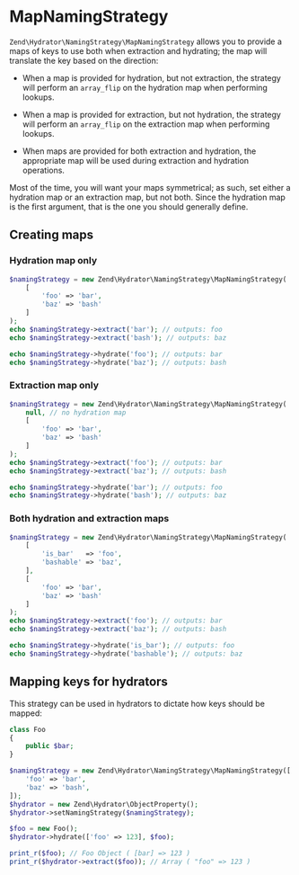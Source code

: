 # MapNamingStrategy

`Zend\Hydrator\NamingStrategy\MapNamingStrategy` allows you to provide a
maps of keys to use both when extraction and hydrating; the map will translate
the key based on the direction:

- When a map is provided for hydration, but not extraction, the strategy will
  perform an `array_flip` on the hydration map when performing lookups.

- When a map is provided for extraction, but not hydration, the strategy will
  perform an `array_flip` on the extraction map when performing lookups.

- When maps are provided for both extraction and hydration, the appropriate map
  will be used during extraction and hydration operations.

Most of the time, you will want your maps symmetrical; as such, set either a
hydration map or an extraction map, but not both. Since the hydration map is the
first argument, that is the one you should generally define.

## Creating maps

### Hydration map only

```php
$namingStrategy = new Zend\Hydrator\NamingStrategy\MapNamingStrategy(
    [
        'foo' => 'bar',
        'baz' => 'bash'
    ]
);
echo $namingStrategy->extract('bar'); // outputs: foo
echo $namingStrategy->extract('bash'); // outputs: baz

echo $namingStrategy->hydrate('foo'); // outputs: bar
echo $namingStrategy->hydrate('baz'); // outputs: bash
```

### Extraction map only

```php
$namingStrategy = new Zend\Hydrator\NamingStrategy\MapNamingStrategy(
    null, // no hydration map
    [
        'foo' => 'bar',
        'baz' => 'bash'
    ]
);
echo $namingStrategy->extract('foo'); // outputs: bar
echo $namingStrategy->extract('baz'); // outputs: bash

echo $namingStrategy->hydrate('bar'); // outputs: foo
echo $namingStrategy->hydrate('bash'); // outputs: baz
```

### Both hydration and extraction maps

```php
$namingStrategy = new Zend\Hydrator\NamingStrategy\MapNamingStrategy(
    [
        'is_bar'   => 'foo',
        'bashable' => 'baz',
    ],
    [
        'foo' => 'bar',
        'baz' => 'bash'
    ]
);
echo $namingStrategy->extract('foo'); // outputs: bar
echo $namingStrategy->extract('baz'); // outputs: bash

echo $namingStrategy->hydrate('is_bar'); // outputs: foo
echo $namingStrategy->hydrate('bashable'); // outputs: baz
```

## Mapping keys for hydrators

This strategy can be used in hydrators to dictate how keys should be mapped:

```php
class Foo
{
    public $bar;
}

$namingStrategy = new Zend\Hydrator\NamingStrategy\MapNamingStrategy([
    'foo' => 'bar',
    'baz' => 'bash',
]);
$hydrator = new Zend\Hydrator\ObjectProperty();
$hydrator->setNamingStrategy($namingStrategy);

$foo = new Foo();
$hydrator->hydrate(['foo' => 123], $foo);

print_r($foo); // Foo Object ( [bar] => 123 )
print_r($hydrator->extract($foo)); // Array ( "foo" => 123 )
```
